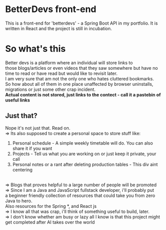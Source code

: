 # BetterDevs front-end

This is a front-end for 'betterdevs' - a Spring Boot API in my portfolio.
It is written in React and the project is still in incubation.

# So what's this

Better devs is a platform where an individual will store links to <br>
those blogs/articles or even videos that they saw somewhere but have no time to read or have read but would like to revisit later. <br>
I am very sure that am not the only one who hates cluttered bookmarks. <br>
So how about all of them in one place unaffected by browser uninstalls, migrations or just some other crap incident.<br>
<strong>Actual content is not stored, just links to the contect - call it a pastebin of useful links </strong>

## Just that?

Nope it's not just that. Read on. <br>
=> Its also supposed to create a personal space to store stuff like:

<ol>
<li> Personal schedule - A simple weekly timetable will do. You can also share it if you want </li>
<li> Projects - Tell us what you are working on or just keep it private, your call </li>
<li> Personal notes or a rant after deleting production tables - This div aint centering </li>
</ol>
<br>
=> Blogs that proves helpful to a large number of people will be promoted <br>
=> Since I am a Java and JavaScript fullstack developer, i'll probably put <br>
a beginner friendly collection of resources that could take you from zero Java to hero. <br>
Also resources for the Spring *, and React js <br>
=> I know all that was crap, i'll think of something useful to build, later. <br>
=> I don't know whether am busy or lazy all I know is that this project might get completed after AI takes over the world
